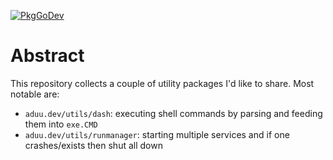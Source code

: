 [![PkgGoDev](https://pkg.go.dev/badge/aduu.dev/utils?tab=doc)](https://pkg.go.dev/mod/aduu.dev/utils?tab=doc)

# Abstract

This repository collects a couple of utility packages I'd like to share. Most notable are:

- `aduu.dev/utils/dash`: executing shell commands by parsing and feeding them into `exe.CMD`
- `aduu.dev/utils/runmanager`: starting multiple services and if one crashes/exists then shut all down
